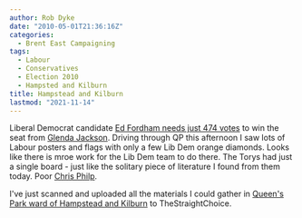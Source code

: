 ```yaml
---
author: Rob Dyke
date: "2010-05-01T21:36:16Z"
categories:
  - Brent East Campaigning
tags:
  - Labour
  - Conservatives
  - Election 2010
  - Hampsted and Kilburn
title: Hampstead and Kilburn
lastmod: "2021-11-14"
---
```


Liberal Democrat candidate [Ed Fordham needs just 474 votes](http://hampsteadandkilburn.org.uk/) to win the seat from [Glenda Jackson](http://www.glenda-jackson.co.uk/). Driving through QP this afternoon I saw lots of Labour posters and flags with only a few Lib Dem orange diamonds. Looks like there is mroe work for the Lib Dem team to do there. The Torys had just a single board - just like the solitary piece of literature I found from them today. Poor [Chris Philp](http://www.chrisphilp.com/).

I've just scanned and uploaded all the materials I could gather in [Queen's Park ward of Hampstead and Kilburn](http://www.thestraightchoice.org/constituencies/hampstead_and_kilburn/) to TheStraightChoice.

